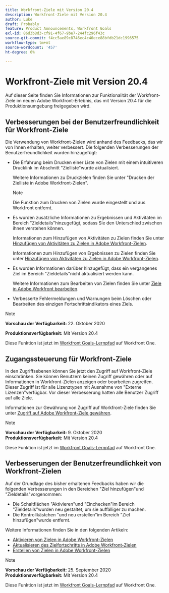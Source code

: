 ```yaml
---
title: Workfront-Ziele mit Version 20.4
description: Workfront-Ziele mit Version 20.4
author: Luke
draft: Probably
feature: Product Announcements, Workfront Goals
exl-id: 86d3b8d3-cf91-4f67-9be7-244fc296f43c
source-git-commit: f4cc5ae89c8746ec4c40ece88bfdb21dc1996575
workflow-type: tm+mt
source-wordcount: '457'
ht-degree: 0%

---
```


# Workfront-Ziele mit Version 20.4

Auf dieser Seite finden Sie Informationen zur Funktionalität der Workfront-Ziele im neuen Adobe Workfront-Erlebnis, das mit Version 20.4 für die Produktionsumgebung freigegeben wird.

## Verbesserungen bei der Benutzerfreundlichkeit für Workfront-Ziele

Die Verwendung von Workfront-Zielen wird anhand des Feedbacks, das wir von Ihnen erhalten, weiter verbessert. Die folgenden Verbesserungen der Benutzerfreundlichkeit wurden hinzugefügt:

* Die Erfahrung beim Drucken einer Liste von Zielen mit einem intuitiveren Drucklink im Abschnitt &quot;Zielliste&quot;wurde aktualisiert.

   Weitere Informationen zu Druckzielen finden Sie unter &quot;Drucken der Zielliste in Adobe Workfront-Zielen&quot;.

   >[!NOTE]
   >
   >  Die Funktion zum Drucken von Zielen wurde eingestellt und aus Workfront entfernt.


* Es wurden zusätzliche Informationen zu Ergebnissen und Aktivitäten im Bereich &quot;Zieldetails&quot;hinzugefügt, sodass Sie den Unterschied zwischen ihnen verstehen können.

   Informationen zum Hinzufügen von Aktivitäten zu Zielen finden Sie unter [Hinzufügen von Aktivitäten zu Zielen in Adobe Workfront-Zielen](../../../workfront-goals/results-and-activities/add-activities-to-goals.md).

   Informationen zum Hinzufügen von Ergebnissen zu Zielen finden Sie unter [Hinzufügen von Aktivitäten zu Zielen in Adobe Workfront-Zielen](../../../workfront-goals/results-and-activities/add-activities-to-goals.md).

* Es wurden Informationen darüber hinzugefügt, dass ein vergangenes Ziel im Bereich &quot;Zieldetails&quot;nicht aktualisiert werden kann.

   Weitere Informationen zum Bearbeiten von Zielen finden Sie unter [Ziele in Adobe Workfront bearbeiten](../../../workfront-goals/goal-management/edit-goals.md).

* Verbesserte Fehlermeldungen und Warnungen beim Löschen oder Bearbeiten des einzigen Fortschrittsindikators eines Ziels.

>[!NOTE]
>
>**Vorschau der Verfügbarkeit:** 22. Oktober 2020
>
>**Produktionsverfügbarkeit:** Mit Version 20.4

Diese Funktion ist jetzt im [Workfront Goals-Lernpfad](https://one.workfront.com/s/getting-started?tabset-9473f=c292c) auf Workfront One.

## Zugangssteuerung für Workfront-Ziele

In den Zugriffsebenen können Sie jetzt den Zugriff auf Workfront-Ziele einschränken. Sie können Benutzern keinen Zugriff gewähren oder auf Informationen in Workfront-Zielen anzeigen oder bearbeiten zugreifen. Dieser Zugriff ist für alle Lizenztypen mit Ausnahme von &quot;Externe Lizenzen&quot;verfügbar. Vor dieser Verbesserung hatten alle Benutzer Zugriff auf alle Ziele.

Informationen zur Gewährung von Zugriff auf Workfront-Ziele finden Sie unter [Zugriff auf Adobe Workfront-Ziele gewähren](../../../administration-and-setup/add-users/configure-and-grant-access/grant-access-goals.md).

>[!NOTE]
**Vorschau der Verfügbarkeit:** 9. Oktober 2020
**Produktionsverfügbarkeit:** Mit Version 20.4

Diese Funktion ist jetzt im [Workfront Goals-Lernpfad](https://one.workfront.com/s/getting-started?tabset-9473f=c292c) auf Workfront One.

## Verbesserungen der Benutzerfreundlichkeit von Workfront-Zielen

Auf der Grundlage des bisher erhaltenen Feedbacks haben wir die folgenden Verbesserungen in den Bereichen &quot;Ziel hinzufügen&quot;und &quot;Zieldetails&quot;vorgenommen:

* Die Schaltflächen &quot;Aktivieren&quot;und &quot;Einchecken&quot;im Bereich &quot;Zieldetails&quot;wurden neu gestaltet, um sie auffälliger zu machen. 
* Die Kontrollkästchen &quot;und neu erstellen&quot;im Bereich &quot;Ziel hinzufügen&quot;wurde entfernt.

Weitere Informationen finden Sie in den folgenden Artikeln:

* [Aktivieren von Zielen in Adobe Workfront-Zielen](../../../workfront-goals/goal-management/activate-goals.md)
* [Aktualisieren des Zielfortschritts in Adobe Workfront-Zielen](../../../workfront-goals/goal-review-and-workfront-goals-sections/check-in-goals.md)
* [Erstellen von Zielen in Adobe Workfront-Zielen](../../../workfront-goals/goal-management/create-goals.md)

>[!NOTE]
**Vorschau der Verfügbarkeit:** 25. September 2020
**Produktionsverfügbarkeit:** Mit Version 20.4

Diese Funktion ist jetzt im [Workfront Goals-Lernpfad](https://one.workfront.com/s/getting-started?tabset-9473f=c292c) auf Workfront One.
